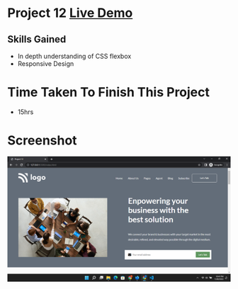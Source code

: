 # Project 12 [Live Demo]()

## Skills Gained
- In depth understanding of CSS flexbox
- Responsive Design

# Time Taken To Finish This Project
- 15hrs

# Screenshot
![Project 12](./Screenshot-12.png)